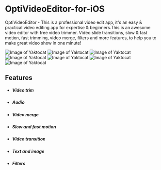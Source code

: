 # OptiVideoEditor-for-iOS

OptiVideoEditor - This is a professional video edit app, it's an easy & practical video editing app for expertise & beginners.This is an awesome video editor with free video trimmer. Video slide transitions, slow & fast motion, fast trimming, video merge, filters and more features, to help you to make great video show in one minute!

![Image of Yaktocat](https://raw.githubusercontent.com/jaiobs/OptiVideoEditor-for-iOS/master/ScreenShots/VideoEditor.png)
![Image of Yaktocat](https://raw.githubusercontent.com/jaiobs/OptiVideoEditor-for-iOS/master/ScreenShots/AddImage.png)
![Image of Yaktocat](https://raw.githubusercontent.com/jaiobs/OptiVideoEditor-for-iOS/master/ScreenShots/AddMusic.png)
![Image of Yaktocat](https://raw.githubusercontent.com/jaiobs/OptiVideoEditor-for-iOS/master/ScreenShots/MergeVideo.png)
![Image of Yaktocat](https://raw.githubusercontent.com/jaiobs/OptiVideoEditor-for-iOS/master/ScreenShots/SlowFastMotion.png)
![Image of Yaktocat](https://raw.githubusercontent.com/jaiobs/OptiVideoEditor-for-iOS/master/ScreenShots/Transition.png)
![Image of Yaktocat](https://raw.githubusercontent.com/jaiobs/OptiVideoEditor-for-iOS/master/ScreenShots/AddText.png)

## Features

- ##### Video trim

- ##### Audio

- ##### Video merge

- ##### Slow and fast motion

- ##### Video transition

- ##### Text and image

- ##### Filters
